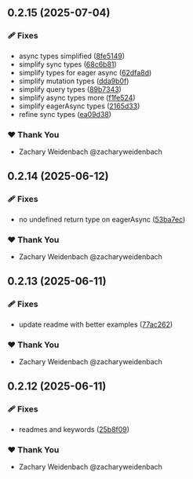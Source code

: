 ## 0.2.15 (2025-07-04)

### 🩹 Fixes

- async types simplified ([8fe5149](https://github.com/dataquail/chimeric/commit/8fe5149))
- simplify sync types ([68c6b81](https://github.com/dataquail/chimeric/commit/68c6b81))
- simplify types for eager async ([62dfa8d](https://github.com/dataquail/chimeric/commit/62dfa8d))
- simplify mutation types ([dda9b0f](https://github.com/dataquail/chimeric/commit/dda9b0f))
- simplify query types ([89b7343](https://github.com/dataquail/chimeric/commit/89b7343))
- simplify async types more ([f1fe524](https://github.com/dataquail/chimeric/commit/f1fe524))
- simplify eagerAsync types ([2165d33](https://github.com/dataquail/chimeric/commit/2165d33))
- refine sync types ([ea09d38](https://github.com/dataquail/chimeric/commit/ea09d38))

### ❤️ Thank You

- Zachary Weidenbach @zacharyweidenbach

## 0.2.14 (2025-06-12)

### 🩹 Fixes

- no undefined return type on eagerAsync ([53ba7ec](https://github.com/dataquail/chimeric/commit/53ba7ec))

### ❤️ Thank You

- Zachary Weidenbach @zacharyweidenbach

## 0.2.13 (2025-06-11)

### 🩹 Fixes

- update readme with better examples ([77ac262](https://github.com/dataquail/chimeric/commit/77ac262))

### ❤️ Thank You

- Zachary Weidenbach @zacharyweidenbach

## 0.2.12 (2025-06-11)

### 🩹 Fixes

- readmes and keywords ([25b8f09](https://github.com/dataquail/chimeric/commit/25b8f09))

### ❤️ Thank You

- Zachary Weidenbach @zacharyweidenbach
